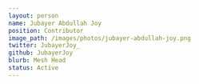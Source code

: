 ```yaml
---
layout: person
name: Jubayer Abdullah Joy	
position: Contributor
image_path: /images/photos/jubayer-abdullah-joy.png
twitter: JubayerJoy_
github: JubayerJoy
blurb: Mesh Head
status: Active
---
```

